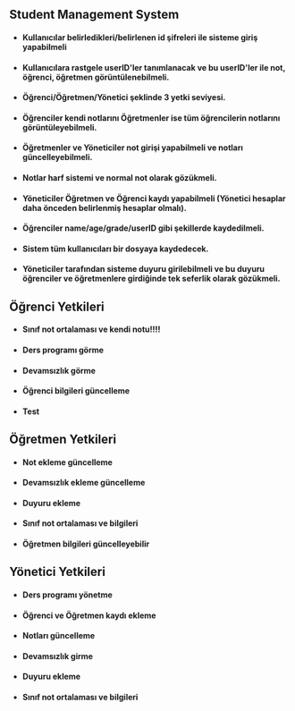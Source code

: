 ## Student Management System
- #### Kullanıcılar belirledikleri/belirlenen id şifreleri ile sisteme giriş yapabilmeli
- #### Kullanıcılara rastgele userID'ler tanımlanacak ve bu userID'ler ile not, öğrenci, öğretmen görüntülenebilmeli.
- #### Öğrenci/Öğretmen/Yönetici şeklinde 3 yetki seviyesi.
- #### Öğrenciler kendi notlarını Öğretmenler ise tüm öğrencilerin notlarını görüntüleyebilmeli.
- #### Öğretmenler ve Yöneticiler not girişi yapabilmeli ve notları güncelleyebilmeli.
- #### Notlar harf sistemi ve normal not olarak gözükmeli.
- #### Yöneticiler Öğretmen ve Öğrenci kaydı yapabilmeli (Yönetici hesaplar daha önceden belirlenmiş hesaplar olmalı).
- #### Öğrenciler name/age/grade/userID gibi şekillerde kaydedilmeli.
- #### Sistem tüm kullanıcıları bir dosyaya kaydedecek.
- #### Yöneticiler tarafından sisteme duyuru girilebilmeli ve bu duyuru öğrenciler ve öğretmenlere girdiğinde tek seferlik olarak gözükmeli.





## Öğrenci Yetkileri
- ####  Sınıf not ortalaması ve kendi notu!!!!
- ####  Ders programı görme
- ####  Devamsızlık görme
- ####  Öğrenci bilgileri güncelleme
- #### Test


## Öğretmen Yetkileri
- ####  Not ekleme güncelleme
- ####  Devamsızlık ekleme güncelleme
- ####  Duyuru ekleme
- ####  Sınıf not ortalaması ve bilgileri
- ####  Öğretmen bilgileri güncelleyebilir



## Yönetici Yetkileri
- ####  Ders programı yönetme
- ####  Öğrenci ve Öğretmen kaydı ekleme
- ####  Notları güncelleme
- ####  Devamsızlık girme
- ####  Duyuru ekleme
- ####  Sınıf not ortalaması ve bilgileri